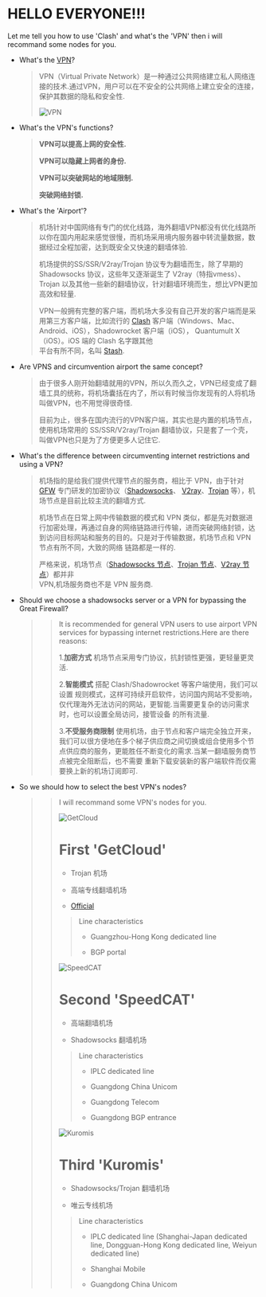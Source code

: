 # HELLO EVERYONE!!!

Let me tell you how to use 'Clash' and what's the 'VPN' then i will recommand some nodes for you.

* What's the [VPN](https://info.support.huawei.com/info-finder/encyclopedia/zh/VPN.html)?
  >VPN（Virtual Private Network）是一种通过公共网络建立私人网络连接的技术.通过VPN，用户可以在不安全的公共网络上建立安全的连接，保护其数据的隐私和安全性.
  >
  >![VPN](https://clashsub.com/wp-content/uploads/2023/08/VPN-%E7%9A%84%E6%A8%A1%E5%BC%8F.webp)
* What's the VPN's functions?
  >**VPN可以提高上网的安全性.**
  >
  >**VPN可以隐藏上网者的身份.**
  >
  >**VPN可以突破网站的地域限制.**
  >
  >**突破网络封锁.**
* What's the 'Airport'?
  >机场针对中国网络有专门的优化线路，海外翻墙VPN都没有优化线路所以你在国内用起来感觉很慢，而机场采用境内服务器中转流量数据，数据经过全程加密，达到既安全又快速的翻墙体验.
  >
  >机场提供的SS/SSR/V2ray/Trojan 协议专为翻墙而生，除了早期的 Shadowsocks 协议，这些年又逐渐诞生了 V2ray（特指vmess）、Trojan 以及其他一些新的翻墙协议，针对翻墙环境而生，想比VPN更加高效和轻量.
  >
  >VPN一般拥有完整的客户端，而机场大多没有自己开发的客户端而是采用第三方客户端，比如流行的 [Clash](https://clashcn.com/clash-download) 客户端（Windows、Mac、Android、iOS），Shadowrocket 客户端（iOS）， 
  >Quantumult X （iOS）。iOS 端的 Clash 名字跟其他  
  >平台有所不同，名叫 [Stash](https://stash.wiki/get-started).
* Are VPNS and circumvention airport the same concept?
  >由于很多人刚开始翻墙就用的VPN，所以久而久之，VPN已经变成了翻墙工具的统称，将机场囊括在内了，所以有时候当你发现有的人将机场叫做VPN，也不用觉得很奇怪.
  >
  >目前为止，很多在国内流行的VPN客户端，其实也是内置的机场节点，使用机场常用的 SS/SSR/V2ray/Trojan 翻墙协议，只是套了一个壳，叫做VPN也只是为了方便更多人记住它.
* What's the difference between circumventing internet restrictions and using a VPN?
  >机场指的是给我们提供代理节点的服务商，相比于 VPN，由于针对 [GFW](https://zh.wikipedia.org/wiki/%E9%98%B2%E7%81%AB%E9%95%BF%E5%9F%8E) 专门研发的加密协议（[Shadowsocks](https://shadowsocks.org/)、
  >[V2ray](https://v2rayn.org/v2rayn-official/)、[Trojan](https://itlanyan.com/trojan-tutorial/) 等），机场节点是目前比较主流的翻墙方式.
  >
  >机场节点在日常上网中传输数据的模式和 VPN 类似，都是先对数据进行加密处理，再通过自身的网络链路进行传输，进而突破网络封锁，达到访问目标网站和服务的目的。只是对于传输数据，机场节点和 VPN 节点有所不同，大致的网络 
  >链路都是一样的.
  >
  >严格来说，机场节点（[Shadowsocks 节点](https://ssrplus.org/ssrplus-node/)、[Trojan 节点](https://trojannode.org/free/)、[V2ray 节点](https://telegeam.github.io/clashv2rayshare/2024/05/03/a/)）都并非    
  >VPN,机场服务商也不是 VPN 服务商.
* Should we choose a shadowsocks server or a VPN for bypassing the Great Firewall?
  >>It is recommended for general VPN users to use airport VPN services for bypassing internet restrictions.Here are there reasons:
  >>
  >>1.**加密方式** 机场节点采用专门协议，抗封锁性更强，更轻量更灵活.
  >>
  >>2.**智能模式** 搭配 Clash/Shadowrocket 等客户端使用，我们可以设置 规则模式，这样可持续开启软件，访问国内网站不受影响，仅代理海外无法访问的网站，更智能.当需要更复杂的访问需求时，也可以设置全局访问，接管设备 
  >>的所有流量.
  >>
  >>3.**不受服务商限制** 使用机场，由于节点和客户端完全独立开来，我们可以很方便地在多个梯子供应商之间切换或组合使用多个节点供应商的服务，更能胜任不断变化的需求.当某一翻墙服务商节点被完全阻断后，也不需要 
  >>重新下载安装新的客户端软件而仅需要换上新的机场订阅即可.
* So we should how to select the best VPN's nodes?
  >>I will recommand some VPN's nodes for you.
  >>
  >>![GetCloud](https://clashsub.com/wp-content/uploads/2023/10/WgetCloud-%E6%9C%BA%E5%9C%BA%E5%AE%98%E7%BD%91.webp)
  >>
  >># First 'GetCloud'
  >>
  >>* Trojan 机场
  >>
  >>* 高端专线翻墙机场
  >>
  >>* [Official](https://clashsub.com/wgetcloud)
  >>
  >>>Line characteristics
  >>>
  >>>* Guangzhou-Hong Kong dedicated line
  >>>
  >>>* BGP portal
  >>>
  >>![SpeedCAT](https://clashsub.com/wp-content/uploads/2023/07/SPEEDCAT%E9%97%AA%E7%94%B5%E7%8C%AB%E6%9C%BA%E5%9C%BA%E5%AE%98%E7%BD%91.webp)
  >>
  >># Second 'SpeedCAT'
  >>
  >>* 高端翻墙机场
  >>
  >>* Shadowsocks 翻墙机场
  >>
  >>>Line characteristics
  >>>
  >>>* IPLC dedicated line
  >>>
  >>>* Guangdong China Unicom
  >>>
  >>>* Guangdong Telecom
  >>>
  >>>* Guangdong BGP entrance
  >>>
  >>![Kuromis](https://clashsub.com/wp-content/uploads/2022/07/%E5%BA%93%E6%B4%9B%E7%B1%B3Clash%E6%9C%BA%E5%9C%BA.png)
  >># Third 'Kuromis'
  >>
  >>* Shadowsocks/Trojan 翻墙机场
  >>
  >>* 唯云专线机场
  >>
  >>>Line characteristics
  >>>
  >>>* IPLC dedicated line (Shanghai-Japan dedicated line, Dongguan-Hong Kong dedicated line, Weiyun dedicated line)
  >>>
  >>>* Shanghai Mobile
  >>>
  >>>* Guangdong China Unicom

